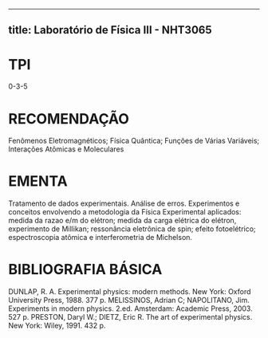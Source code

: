 
---
title: Laboratório de Física III - NHT3065 
---

# TPI

0-3-5

# RECOMENDAÇÃO

Fenômenos Eletromagnéticos; Física Quântica; Funções de Várias Variáveis; Interações Atômicas e Moleculares

# EMENTA

Tratamento de dados experimentais. Análise de erros. Experimentos e conceitos envolvendo a metodologia da Física Experimental aplicados: medida da razao e/m do elétron; medida da carga elétrica do elétron, experimento de Millikan; ressonância eletrônica de spin; efeito fotoelétrico; espectroscopia atômica e interferometria de Michelson.

# BIBLIOGRAFIA BÁSICA

DUNLAP, R. A. Experimental physics: modern methods. New York: Oxford University Press, 1988. 377 p.
MELISSINOS, Adrian C; NAPOLITANO, Jim. Experiments in modern physics. 2.ed. Amsterdam: Academic Press, 2003. 527 p.
PRESTON, Daryl W.; DIETZ, Eric R. The art of experimental physics. New York: Wiley, 1991. 432 p.
        